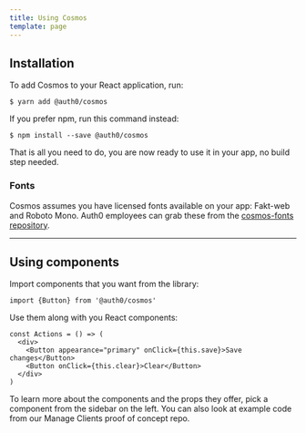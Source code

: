 ```yaml
---
title: Using Cosmos
template: page
---
```


## Installation

To add Cosmos to your React application, run:

```
$ yarn add @auth0/cosmos
```

If you prefer npm, run this command instead:

```
$ npm install --save @auth0/cosmos
```

That is all you need to do, you are now ready to use it in your app, no build step needed.

### Fonts

Cosmos assumes you have licensed fonts available on your app: Fakt-web and Roboto Mono. Auth0 employees can grab these from the [cosmos-fonts repository](https://github.com/auth0/cosmos-fonts).

---

## Using components

Import components that you want from the library:

```
import {Button} from '@auth0/cosmos'
```

Use them along with you React components:

```
const Actions = () => (
  <div>
    <Button appearance="primary" onClick={this.save}>Save changes</Button>
    <Button onClick={this.clear}>Clear</Button>
  </div>
)
```

To learn more about the components and the props they offer, pick a component from the sidebar on the left. You can also look at example code from our Manage Clients proof of concept repo.
